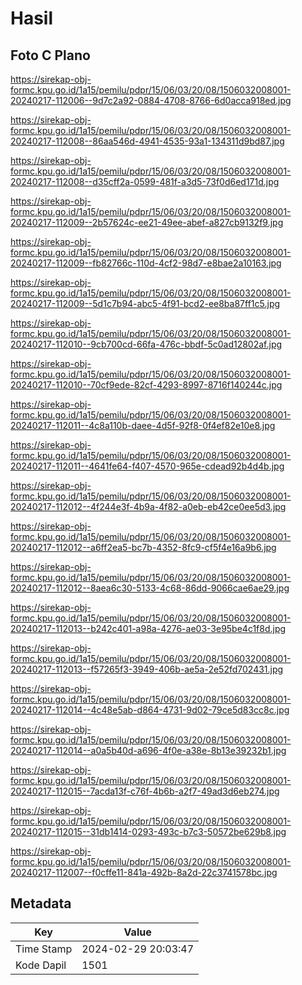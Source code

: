 # Hasil

## Foto C Plano

https://sirekap-obj-formc.kpu.go.id/1a15/pemilu/pdpr/15/06/03/20/08/1506032008001-20240217-112006--9d7c2a92-0884-4708-8766-6d0acca918ed.jpg

https://sirekap-obj-formc.kpu.go.id/1a15/pemilu/pdpr/15/06/03/20/08/1506032008001-20240217-112008--86aa546d-4941-4535-93a1-134311d9bd87.jpg

https://sirekap-obj-formc.kpu.go.id/1a15/pemilu/pdpr/15/06/03/20/08/1506032008001-20240217-112008--d35cff2a-0599-481f-a3d5-73f0d6ed171d.jpg

https://sirekap-obj-formc.kpu.go.id/1a15/pemilu/pdpr/15/06/03/20/08/1506032008001-20240217-112009--2b57624c-ee21-49ee-abef-a827cb9132f9.jpg

https://sirekap-obj-formc.kpu.go.id/1a15/pemilu/pdpr/15/06/03/20/08/1506032008001-20240217-112009--fb82766c-110d-4cf2-98d7-e8bae2a10163.jpg

https://sirekap-obj-formc.kpu.go.id/1a15/pemilu/pdpr/15/06/03/20/08/1506032008001-20240217-112009--5d1c7b94-abc5-4f91-bcd2-ee8ba87ff1c5.jpg

https://sirekap-obj-formc.kpu.go.id/1a15/pemilu/pdpr/15/06/03/20/08/1506032008001-20240217-112010--9cb700cd-66fa-476c-bbdf-5c0ad12802af.jpg

https://sirekap-obj-formc.kpu.go.id/1a15/pemilu/pdpr/15/06/03/20/08/1506032008001-20240217-112010--70cf9ede-82cf-4293-8997-8716f140244c.jpg

https://sirekap-obj-formc.kpu.go.id/1a15/pemilu/pdpr/15/06/03/20/08/1506032008001-20240217-112011--4c8a110b-daee-4d5f-92f8-0f4ef82e10e8.jpg

https://sirekap-obj-formc.kpu.go.id/1a15/pemilu/pdpr/15/06/03/20/08/1506032008001-20240217-112011--4641fe64-f407-4570-965e-cdead92b4d4b.jpg

https://sirekap-obj-formc.kpu.go.id/1a15/pemilu/pdpr/15/06/03/20/08/1506032008001-20240217-112012--4f244e3f-4b9a-4f82-a0eb-eb42ce0ee5d3.jpg

https://sirekap-obj-formc.kpu.go.id/1a15/pemilu/pdpr/15/06/03/20/08/1506032008001-20240217-112012--a6ff2ea5-bc7b-4352-8fc9-cf5f4e16a9b6.jpg

https://sirekap-obj-formc.kpu.go.id/1a15/pemilu/pdpr/15/06/03/20/08/1506032008001-20240217-112012--8aea6c30-5133-4c68-86dd-9066cae6ae29.jpg

https://sirekap-obj-formc.kpu.go.id/1a15/pemilu/pdpr/15/06/03/20/08/1506032008001-20240217-112013--b242c401-a98a-4276-ae03-3e95be4c1f8d.jpg

https://sirekap-obj-formc.kpu.go.id/1a15/pemilu/pdpr/15/06/03/20/08/1506032008001-20240217-112013--f57265f3-3949-406b-ae5a-2e52fd702431.jpg

https://sirekap-obj-formc.kpu.go.id/1a15/pemilu/pdpr/15/06/03/20/08/1506032008001-20240217-112014--4c48e5ab-d864-4731-9d02-79ce5d83cc8c.jpg

https://sirekap-obj-formc.kpu.go.id/1a15/pemilu/pdpr/15/06/03/20/08/1506032008001-20240217-112014--a0a5b40d-a696-4f0e-a38e-8b13e39232b1.jpg

https://sirekap-obj-formc.kpu.go.id/1a15/pemilu/pdpr/15/06/03/20/08/1506032008001-20240217-112015--7acda13f-c76f-4b6b-a2f7-49ad3d6eb274.jpg

https://sirekap-obj-formc.kpu.go.id/1a15/pemilu/pdpr/15/06/03/20/08/1506032008001-20240217-112015--31db1414-0293-493c-b7c3-50572be629b8.jpg

https://sirekap-obj-formc.kpu.go.id/1a15/pemilu/pdpr/15/06/03/20/08/1506032008001-20240217-112007--f0cffe11-841a-492b-8a2d-22c3741578bc.jpg


## Metadata

| Key        | Value               |
| ---------- | ------------------- |
| Time Stamp | 2024-02-29 20:03:47 |
| Kode Dapil | 1501                |




